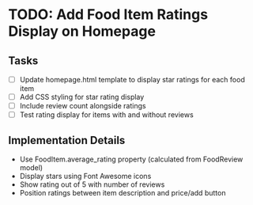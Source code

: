 # TODO: Add Food Item Ratings Display on Homepage

## Tasks
- [ ] Update homepage.html template to display star ratings for each food item
- [ ] Add CSS styling for star rating display
- [ ] Include review count alongside ratings
- [ ] Test rating display for items with and without reviews

## Implementation Details
- Use FoodItem.average_rating property (calculated from FoodReview model)
- Display stars using Font Awesome icons
- Show rating out of 5 with number of reviews
- Position ratings between item description and price/add button
